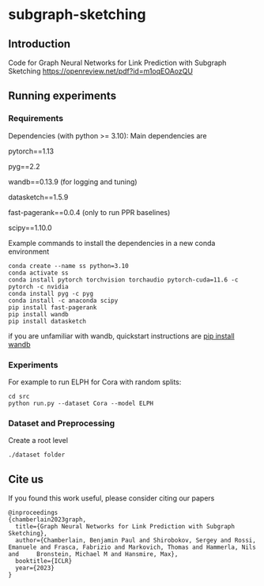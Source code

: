 # subgraph-sketching

## Introduction

Code for Graph Neural Networks for Link Prediction with Subgraph Sketching https://openreview.net/pdf?id=m1oqEOAozQU

## Running experiments

### Requirements
Dependencies (with python >= 3.10):
Main dependencies are

pytorch==1.13

pyg==2.2

wandb==0.13.9 (for logging and tuning)

datasketch==1.5.9

fast-pagerank==0.0.4 (only to run PPR baselines)

scipy==1.10.0

Example commands to install the dependencies in a new conda environment
```
conda create --name ss python=3.10
conda activate ss
conda install pytorch torchvision torchaudio pytorch-cuda=11.6 -c pytorch -c nvidia
conda install pyg -c pyg
conda install -c anaconda scipy
pip install fast-pagerank
pip install wandb
pip install datasketch
```

if you are unfamiliar with wandb, quickstart instructions are
[pip install wandb](https://docs.wandb.ai/quickstart)


### Experiments
For example to run ELPH for Cora with random splits:
```
cd src
python run.py --dataset Cora --model ELPH
```

### Dataset and Preprocessing

Create a root level 
```
./dataset folder
``` 

## Cite us
If you found this work useful, please consider citing our papers
```
@inproceedings
{chamberlain2023graph,
  title={Graph Neural Networks for Link Prediction with Subgraph Sketching},
  author={Chamberlain, Benjamin Paul and Shirobokov, Sergey and Rossi, Emanuele and Frasca, Fabrizio and Markovich, Thomas and Hammerla, Nils and     Bronstein, Michael M and Hansmire, Max},
  booktitle={ICLR}
  year={2023}
}
```
